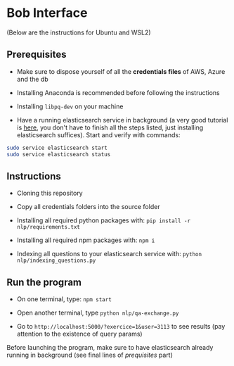 # Bob Interface

(Below are the instructions for Ubuntu and WSL2)
## Prerequisites

* Make sure to dispose yourself of all the __credentials files__ of AWS, Azure and the db

* Installing Anaconda is recommended before following the instructions

* Installing `libpq-dev` on your machine 

* Have a running elasticsearch service in background (a very good tutorial is [here](https://www.digitalocean.com/community/tutorials/how-to-install-elasticsearch-logstash-and-kibana-elastic-stack-on-ubuntu-18-04), you don't have to finish all the steps listed, just installing elasticsearch suffices). Start and verify with commands:

```bash
sudo service elasticsearch start
sudo service elasticsearch status
```

## Instructions

* Cloning this repository

* Copy all credentials folders into the source folder

* Installing all required python packages with: `pip install -r nlp/requirements.txt`

* Installing all required npm packages with: `npm i`

* Indexing all questions to your elasticsearch service with: `python nlp/indexing_questions.py`

## Run the program

* On one terminal, type: `npm start`

* Open another terminal, type `python nlp/qa-exchange.py`

* Go to `http://localhost:5000/?exercice=1&user=3113` to see results (pay attention to the existence of query params)

Before launching the program, make sure to have elasticsearch already running in background (see final lines of _prequisites_ part)







